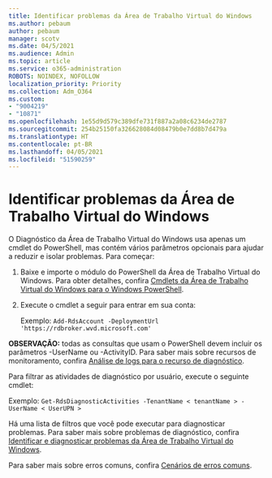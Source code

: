 ```yaml
---
title: Identificar problemas da Área de Trabalho Virtual do Windows
ms.author: pebaum
author: pebaum
manager: scotv
ms.date: 04/5/2021
ms.audience: Admin
ms.topic: article
ms.service: o365-administration
ROBOTS: NOINDEX, NOFOLLOW
localization_priority: Priority
ms.collection: Adm_O364
ms.custom:
- "9004219"
- "10871"
ms.openlocfilehash: 1e55d9d579c389dfe731f887a2a08c6234de2787
ms.sourcegitcommit: 254b25150fa326628084d08479b0e7dd8b7d479a
ms.translationtype: HT
ms.contentlocale: pt-BR
ms.lasthandoff: 04/05/2021
ms.locfileid: "51590259"
---
```

# <a name="identify-windows-virtual-desktop-issues"></a>Identificar problemas da Área de Trabalho Virtual do Windows

O Diagnóstico da Área de Trabalho Virtual do Windows usa apenas um cmdlet do PowerShell, mas contém vários parâmetros opcionais para ajudar a reduzir e isolar problemas. Para começar: 

1. Baixe e importe o módulo do PowerShell da Área de Trabalho Virtual do Windows. Para obter detalhes, confira [Cmdlets da Área de Trabalho Virtual do Windows para o Windows PowerShell](https://docs.microsoft.com/powershell/windows-virtual-desktop/overview).

1. Execute o cmdlet a seguir para entrar em sua conta:
    
    Exemplo: `Add-RdsAccount -DeploymentUrl 'https://rdbroker.wvd.microsoft.com'`

**OBSERVAÇÃO:** todas as consultas que usam o PowerShell devem incluir os parâmetros -UserName ou -ActivityID. Para saber mais sobre recursos de monitoramento, confira [Análise de logs para o recurso de diagnóstico](https://go.microsoft.com/fwlink/?linkid=2126847).

Para filtrar as atividades de diagnóstico por usuário, execute o seguinte cmdlet:

Exemplo: `Get-RdsDiagnosticActivities -TenantName < tenantName > -UserName < UserUPN >`

Há uma lista de filtros que você pode executar para diagnosticar problemas. Para saber mais sobre problemas de diagnóstico, confira [Identificar e diagnosticar problemas da Área de Trabalho Virtual do Windows](https://docs.microsoft.com/azure/virtual-desktop/diagnostics-role-service#diagnose-issues-with-powershell).

Para saber mais sobre erros comuns, confira [Cenários de erros comuns](https://docs.microsoft.com/azure/virtual-desktop/diagnostics-role-service#common-error-scenarios).
